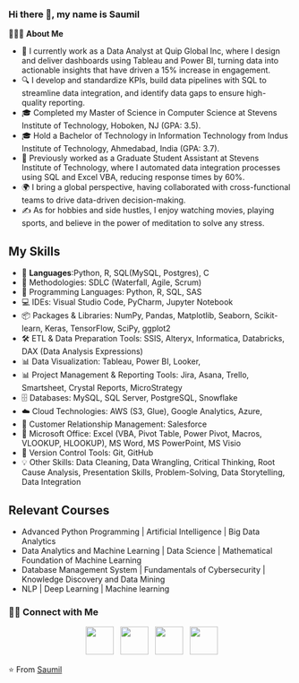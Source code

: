 ### Hi there 👋, my name is Saumil

👨🏻‍💻 **About Me**
- 💼 I currently work as a Data Analyst at Quip Global Inc, where I design and deliver dashboards using Tableau and Power BI, turning data into actionable insights that have driven a 15% increase in engagement.
- 🔍 I develop and standardize KPIs, build data pipelines with SQL to streamline data integration, and identify data gaps to ensure high-quality reporting.
- 🎓 Completed my Master of Science in Computer Science at Stevens Institute of Technology, Hoboken, NJ (GPA: 3.5).
- 🎓 Hold a Bachelor of Technology in Information Technology from Indus Institute of Technology, Ahmedabad, India (GPA: 3.7).
- 💼 Previously worked as a Graduate Student Assistant at Stevens Institute of Technology, where I automated data integration processes using SQL and Excel VBA, reducing response times by 60%.
- 🌍 I bring a global perspective, having collaborated with cross-functional teams to drive data-driven decision-making.
- ✍️ As for hobbies and side hustles, I enjoy watching movies, playing sports, and believe in the power of meditation to solve any stress.


## My Skills

- 🐍 **Languages**:Python, R, SQL(MySQL, Postgres), C
- 🔧 Methodologies: SDLC (Waterfall, Agile, Scrum)
- 🐍 Programming Languages: Python, R, SQL, SAS
- 💻 IDEs: Visual Studio Code, PyCharm, Jupyter Notebook
- 📦 Packages & Libraries: NumPy, Pandas, Matplotlib, Seaborn, Scikit-learn, Keras, TensorFlow, SciPy, ggplot2
- 🛠️ ETL & Data Preparation Tools: SSIS, Alteryx, Informatica, Databricks, DAX (Data Analysis Expressions)
- 📊 Data Visualization: Tableau, Power BI, Looker, 
- 📊 Project Management & Reporting Tools: Jira, Asana, Trello, Smartsheet, Crystal Reports, MicroStrategy
- 🗄️ Databases: MySQL, SQL Server, PostgreSQL, Snowflake
- ☁️ Cloud Technologies: AWS (S3, Glue), Google Analytics, Azure, 
- 🤝 Customer Relationship Management: Salesforce
- 📑 Microsoft Office: Excel (VBA, Pivot Table, Power Pivot, Macros, VLOOKUP, HLOOKUP), MS Word, MS PowerPoint, MS Visio
- 🔄 Version Control Tools: Git, GitHub
- 💡 Other Skills: Data Cleaning, Data Wrangling, Critical Thinking, Root Cause Analysis, Presentation Skills, Problem-Solving, Data Storytelling, Data Integration





## Relevant Courses

- Advanced Python Programming  | Artificial Intelligence | Big Data Analytics
- Data Analytics and Machine Learning | Data Science |  Mathematical Foundation of Machine Learning
- Database Management System | Fundamentals of Cybersecurity | Knowledge Discovery and Data Mining
- NLP | Deep Learning | Machine learning


<h3> 🤝🏻 Connect with Me </h3>

<p align="center">
&nbsp; <a href="https://x.com/Saumilvtrivedi6" target="_blank" rel="noopener noreferrer"><img src="https://img.icons8.com/ios-filled/50/000000/external-link.png" width="50" /></a>
&nbsp; <a href="https://www.linkedin.com/in/saumilvtrivedi0611/" target="_blank" rel="noopener noreferrer"><img src="https://img.icons8.com/plasticine/100/000000/linkedin.png" width="50" /></a>
&nbsp; <a href="mailto:saumil39@outlook.com" target="_blank" rel="noopener noreferrer"><img src="https://img.icons8.com/color/48/000000/microsoft-outlook-2019--v1.png" width="50" /></a>
&nbsp; <a href="https://www.instagram.com/saumilvtrivedi/" target="_blank" rel="noopener noreferrer"><img src="https://img.icons8.com/ios-filled/50/000000/instagram-new.png" width="50" /></a>
</p>


⭐️ From [Saumil](https://github.com/saumilvtrivedi)
